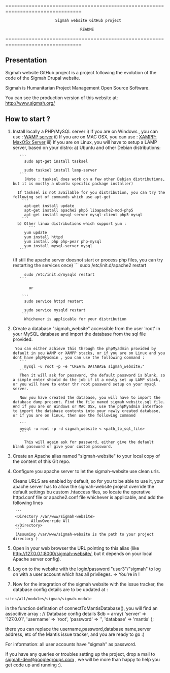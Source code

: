 
================================================================================

                          Sigmah website GitHub project
  
                                     README

================================================================================

Presentation
------------

Sigmah website GitHub project is a project following the evolution of the code
of the Sigmah Drupal website.

Sigmah is Humanitarian Project Management Open Source Software.

You can see the production version of this website at: http://www.sigmah.org/


How to start ?
--------------
1. Install locally a PHP/MySQL server 
   i) If you are on Windows , you can use : [WAMP server](http://www.wampserver.com/en/)
   ii) If you are on MAC OSX, you can use : [XAMPP-MaxOSx Server](http://www.apachefriends.org/en/xampp-macosx.html)
   iii) If you are on Linux, you will have to setup a LAMP server, based on your distro:
   	a) Ubuntu and other Debian distributions:

	   	  ```
	   	    sudo apt-get install tasksel

		    sudo tasksel install lamp-server
		  ```
			(Note : tasksel does work on a few other Debian distributions, but it is mostly a ubuntu specific package installer)
			
		 If tasksel is not available for you distribution, you can try the following set of commands which use apt-get
		   ```
			apt-get install update
			apt-get install apache2 php5 libapache2-mod-php5
			apt-get install mysql-server mysql-client php5-mysql
		   ```
         b) Other linux distributions which support yum :
	    	  ```
			yum update
			yum install httpd
			yum install php php-pear php-mysql
			yum install mysql-server mysql
		  ```
	
	(If still the apache server doesnot start or process php files, you can try restarting the services once)
	    	  ```
			sudo /etc/init.d/apache2 restart

			sudo /etc/init.d/mysqld restart
		  ``` 

		      or

		   ```
			sudo service httpd restart

			sudo service mysqld restart
		   ```
			Whichever is applicable for your distribution
		 
2. Create a database "sigmah_website" accessible from the user 'root' in your
  MySQL database and import the database from the sql file provided.
		
		You can either achieve this through the phpMyadmin provided by default in you WAMP or XAMPP stacks, or if you are on Linux and you dont have phpMyadmin , you can use the following command :
		  ```
			mysql -u root -p -e "CREATE DATABASE sigmah_website;"
		  ```
		  Then it will ask for password, the default password is blank, so a simple enter should do the job if it a newly set up LAMP stack, or you will have to enter thr root password setup on your mysql server.

		  Now you have created the database, you will have to import the database dump present. Find the file named sigmah_website.sql file. And if you are on Windows or MAC OSx, use the phpMyadmin interface to import the database contents into your newly created database, or if you are on linux, then use the following command
		  
		  ```
		  mysql -u root -p -d sigmah_website < <path_to_sql_file>
		  ```

			This will again ask for password, either give the default blank password or give your custom password.
		  	  
3. Create an Apache alias named "sigmah-website" to your local copy of the 
  content of this Git repo.

4. Configure you apache server to let the sigmah-website use clean urls.

   Cleans URLS are enabled by default, so for you to be able to use it, your apache server has to allow the sigmah-website project override the default settings bu custom .htaccess files, so locate the operative httpd.conf file 
or apache2.conf file whichever is applicable, and add the following lines

   		```
		<Directory /var/www/sigmah-website>
			   AllowOverride All
		</Directory>
		```
		(Assuming /var/www/sigmah-website is the path to your project directory )

5. Open in your web browser the URL pointing to this alias 
  (like http://127.0.0.1:8000/sigmah-website/, but it depends on your local
  Apache server config).
6. Log on to the website with the login/password "user3"/"sigmah" to log on with
  a user account which has all privileges.
=> You're in !

7. Now for the integration of the sigmah website with the issue tracker, the database config details are to be updated at :

```
sites/all/modules/sigmah/sigmah.module
```

in the function defination of connectToMantisDatabase(), you will find an associtive array :
// Database config details
$db = array(
'server' => '127.0.01',
'username' => 'root',
'password' => '',
'database' => 'mantis'
);

there you can replace the username,password,database name,server address, etc of the Mantis issue tracker, and you are ready to go :)



For information: all user accounts have "sigmah" as password. 

If you have any queries or troubles setting up the project, drop a mail to sigmah-dev@googlegroups.com , we will be more than happy to help you get code up and running :).
